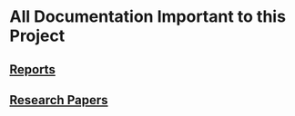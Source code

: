# All Documentation Important to this Project

## [Reports](Reports)

## [Research Papers](Research_Documents)
